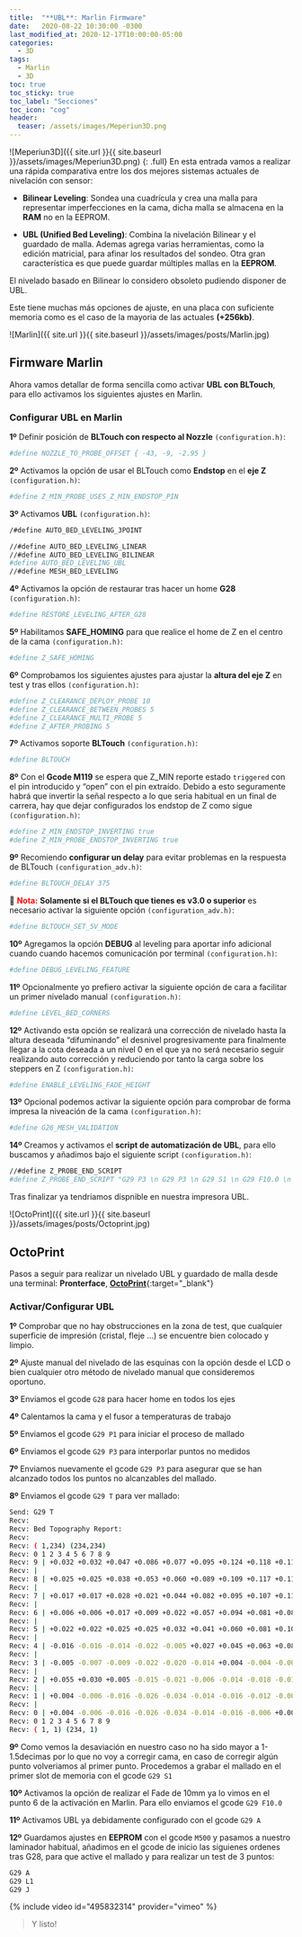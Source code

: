 ```yaml
---
title:  "**UBL**: Marlin Firmware"
date:   2020-08-22 10:30:00 -0300
last_modified_at: 2020-12-17T10:00:00-05:00
categories:
  - 3D
tags:
  - Marlin
  - 3D
toc: true
toc_sticky: true
toc_label: "Secciones"
toc_icon: "cog"
header:
  teaser: /assets/images/Meperiun3D.png
---
```


![Meperiun3D]({{ site.url }}{{ site.baseurl }}/assets/images/Meperiun3D.png)
{: .full}
En esta entrada vamos a realizar una rápida comparativa entre los dos mejores sistemas actuales de nivelación con sensor:

- **Bilinear Leveling**: Sondea una cuadrícula y crea una malla para representar imperfecciones en la cama, dicha malla se almacena en la **RAM** no en la EEPROM.

- **UBL (Unified Bed Leveling)**: Combina la nivelación Bilinear y el guardado de malla. Ademas agrega varias herramientas, como la edición matricial, para afinar los resultados del sondeo. Otra gran característica es que puede guardar múltiples mallas en la **EEPROM**.

El nivelado basado en Bilinear lo considero obsoleto pudiendo disponer de UBL.

Este tiene muchas más opciones de ajuste, en una placa con suficiente memoria como es el caso de la mayoria de las actuales **(+256kb)**.

![Marlin]({{ site.url }}{{ site.baseurl }}/assets/images/posts/Marlin.jpg)

## Firmware Marlin

Ahora vamos detallar de forma sencilla como activar **UBL con BLTouch**, para ello activamos los siguientes ajustes en Marlin.

### Configurar UBL en Marlin 

**1º** Definir posición de **BLTouch con respecto al Nozzle** `(configuration.h)`:

```bash
#define NOZZLE_TO_PROBE_OFFSET { -43, -9, -2.95 }
```

**2º** Activamos la opción de usar el BLTouch como **Endstop** en el **eje Z** `(configuration.h)`:

```bash
#define Z_MIN_PROBE_USES_Z_MIN_ENDSTOP_PIN
```

**3º** Activamos **UBL** `(configuration.h)`:

```bash
/#define AUTO_BED_LEVELING_3POINT

//#define AUTO_BED_LEVELING_LINEAR
//#define AUTO_BED_LEVELING_BILINEAR
#define AUTO_BED_LEVELING_UBL
//#define MESH_BED_LEVELING
```

**4º** Activamos la opción de restaurar tras hacer un home **G28** `(configuration.h)`:

```bash
#define RESTORE_LEVELING_AFTER_G28
```

**5º** Habilitamos **SAFE_HOMING** para que realice el home de Z en el centro de la cama `(configuration.h)`:

```bash
#define Z_SAFE_HOMING
```

**6º** Comprobamos los siguientes ajustes para ajustar la **altura del eje Z** en test y tras ellos `(configuration.h)`:

```bash
#define Z_CLEARANCE_DEPLOY_PROBE 10
#define Z_CLEARANCE_BETWEEN_PROBES 5
#define Z_CLEARANCE_MULTI_PROBE 5
#define Z_AFTER_PROBING 5
```

**7º** Activamos soporte **BLTouch** `(configuration.h)`:

```bash
#define BLTOUCH
```

**8º** Con el **Gcode M119** se espera que Z_MIN reporte estado `triggered` con el pin introducido y “open” con el pin extraído. Debido a esto seguramente habrá que invertir la señal respecto a lo que seria habitual en un final de carrera, hay que dejar configurados los endstop de Z como sigue `(configuration.h)`:

```bash
#define Z_MIN_ENDSTOP_INVERTING true
#define Z_MIN_PROBE_ENDSTOP_INVERTING true
```

**9º** Recomiendo **configurar un delay** para evitar problemas en la respuesta de BLTouch `(configuration_adv.h)`:

```bash
#define BLTOUCH_DELAY 375
```

📝 <span style="color:red">**Nota:**</span> **Solamente si el BLTouch que tienes es v3.0 o superior** es necesario activar la siguiente opción `(configuration_adv.h)`:

```bash
#define BLTOUCH_SET_5V_MODE
```

**10º** Agregamos la opción **DEBUG** al leveling para aportar info adicional cuando cuando hacemos comunicación por terminal `(configuration.h)`:

```bash
#define DEBUG_LEVELING_FEATURE
```

**11º** Opcionalmente yo prefiero activar la siguiente opción de cara a facilitar un primer nivelado manual `(configuration.h)`:

```bash
#define LEVEL_BED_CORNERS
```

**12º** Activando esta opción se realizará una corrección de nivelado hasta la altura deseada “difuminando” el desnivel progresivamente para finalmente llegar a la cota deseada a un nivel 0 en el que ya no será necesario seguir realizando auto corrección y reduciendo por tanto la carga sobre los steppers en Z `(configuration.h)`:

```bash
#define ENABLE_LEVELING_FADE_HEIGHT
```

**13º** Opcional podemos activar la siguiente opción para comprobar de forma impresa la niveación de la cama `(configuration.h)`:

```bash
#define G26_MESH_VALIDATION
```

**14º** Creamos y activamos el **script de automatización de UBL**, para ello buscamos y añadimos bajo el siguiente script `(configuration.h)`:

```bash
//#define Z_PROBE_END_SCRIPT
#define Z_PROBE_END_SCRIPT "G29 P3 \n G29 P3 \n G29 S1 \n G29 F10.0 \n G29 A \n M500 \n G29 T \n M300 S440 P200 \n M300 S660 P250 \n M300 S880 P300"
```

Tras finalizar ya tendriamos dispnible en nuestra impresora UBL.

![OctoPrint]({{ site.url }}{{ site.baseurl }}/assets/images/posts/Octoprint.jpg)

## OctoPrint

Pasos a seguir para realizar un nivelado UBL y guardado de malla desde una terminal: **Pronterface**, [**OctoPrint**](https://lordpedal.github.io/docker/3d/octoprint-docker/){:target="_blank"}

### Activar/Configurar UBL

**1º** Comprobar que no hay obstrucciones en la zona de test, que cualquier superficie de impresión (cristal, fleje …) se encuentre bien colocado y limpio.

**2º** Ajuste manual del nivelado de las esquinas con la opción desde el LCD o bien cualquier otro método de nivelado manual que consideremos oportuno.

**3º** Enviamos el gcode `G28` para hacer home en todos los ejes

**4º** Calentamos la cama y el fusor a temperaturas de trabajo

**5º** Enviamos el gcode `G29 P1` para iniciar el proceso de mallado

**6º** Enviamos el gcode `G29 P3` para interporlar puntos no medidos

**7º** Enviamos nuevamente el gcode `G29 P3` para asegurar que se han alcanzado todos los puntos no alcanzables del mallado.

**8º** Enviamos el gcode `G29 T` para ver mallado:

```bash
Send: G29 T
Recv:
Recv: Bed Topography Report:
Recv:
Recv: ( 1,234) (234,234)
Recv: 0 1 2 3 4 5 6 7 8 9
Recv: 9 | +0.032 +0.032 +0.047 +0.086 +0.077 +0.095 +0.124 +0.118 +0.111 +0.114
Recv: |
Recv: 8 | +0.025 +0.025 +0.038 +0.053 +0.060 +0.089 +0.109 +0.117 +0.115 +0.113
Recv: |
Recv: 7 | +0.017 +0.017 +0.028 +0.021 +0.044 +0.082 +0.095 +0.107 +0.119 +0.131
Recv: |
Recv: 6 | +0.006 +0.006 +0.017 +0.009 +0.022 +0.057 +0.094 +0.081 +0.081 +0.081
Recv: |
Recv: 5 | +0.022 +0.022 +0.025 +0.025 +0.032 +0.041 +0.060 +0.081 +0.103 +0.124
Recv: |
Recv: 4 | -0.016 -0.016 -0.014 -0.022 -0.005 +0.027 +0.045 +0.063 +0.082 +0.100
Recv: |
Recv: 3 | -0.005 -0.007 -0.009 -0.022 -0.020 -0.014 +0.004 -0.004 -0.004 -0.004
Recv: |
Recv: 2 | +0.055 +0.030 +0.005 -0.015 -0.021 -0.006 -0.014 -0.018 -0.018 -0.018
Recv: |
Recv: 1 | +0.004 -0.006 -0.016 -0.026 -0.034 -0.014 -0.016 -0.012 -0.008 -0.005
Recv: |
Recv: 0 | +0.004 -0.006 -0.016 -0.026 -0.034 -0.014 -0.016 -0.006 +0.004 +0.013
Recv: 0 1 2 3 4 5 6 7 8 9
Recv: ( 1, 1) (234, 1)
```

**9º** Como vemos la desaviación en nuestro caso no ha sido mayor a 1-1.5decimas por lo que no voy a corregir cama, en caso de corregir algún punto volveriamos al primer punto. Procedemos a grabar el mallado en el primer slot de memoria con el gcode `G29 S1`

**10º** Activamos la opción de realizar el Fade de 10mm ya lo vimos en el punto 6 de la activación en Marlin. Para ello enviamos el gcode `G29 F10.0`

**11º** Activamos UBL ya debidamente configurado con el gcode `G29 A`

**12º** Guardamos ajustes en **EEPROM** con el gcode `M500` y pasamos a nuestro laminador habitual, añadimos en el gcode de inicio las siguienes ordenes tras G28, para que active el mallado y para realizar un test de 3 puntos:

```bash
G29 A
G29 L1
G29 J
```

{% include video id="495832314" provider="vimeo" %}

> Y listo!
